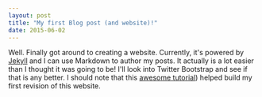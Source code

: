 ```yaml
---
layout: post
title: "My first Blog post (and website)!"
date: 2015-06-02
---
```


Well. Finally got around to creating a website. Currently, it's powered by [Jekyll](http://jekyllrb.com) and I can use Markdown to author my posts. It actually is a lot easier than I thought it was going to be! I'll look into Twitter Bootstrap and see if that is any better.
I should note that this [awesome tutorial](http://jmcglone.com/guides/github-pages/)) helped build my first revision of this website.

